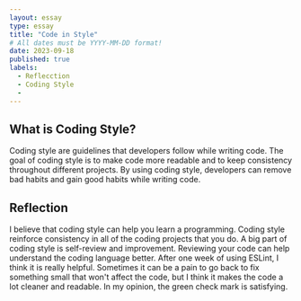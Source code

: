 ```yaml
---
layout: essay
type: essay
title: "Code in Style"
# All dates must be YYYY-MM-DD format!
date: 2023-09-18
published: true
labels:
  - Reflecction
  - Coding Style
  - 
---
```


## What is Coding Style?

Coding style are guidelines that developers follow while writing code. The goal of coding style is to make code more readable and to keep consistency throughout different projects. By using coding style, developers can remove bad habits and gain good habits while writing code.

## Reflection

I believe that coding style can help you learn a programming. Coding style reinforce consistency in all of the coding projects that you do. A big part of coding style is self-review and improvement. Reviewing your code can help understand the coding language better. After one week of using ESLint, I think it is really helpful. Sometimes it can be a pain to go back to fix something small that won't affect the code, but I think it makes the code a lot cleaner and readable. In my opinion, the green check mark is satisfying. 